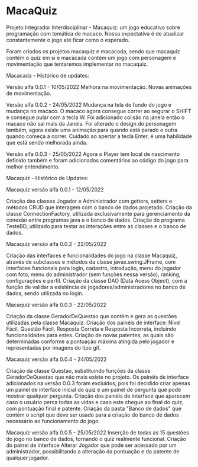 # MacaQuiz
Projeto Integrador Interdisciplinar - Macaquiz: um jogo educativo sobre programação com temática de macaco. Nossa expectativa é de atualizar constantemente o jogo até ficar como o esperado.

Foram criados os projetos macaquiz e macacada, sendo que macaquiz contém o quiz em si e macacada contém um jogo com personagem e movimentação que tentaremos implementar no macaquiz.

Macacada - Histórico de updates:

  Versão alfa 0.0.1 - 10/05/2022
  Melhora na movimentação.
  Novas animações de movimentação.

  Versão alfa 0.0.2 - 24/05/2022
  Mudança na tela de fundo do jogo e mudança no macaco. O macaco agora consegue correr ao segurar o SHIFT e consegue pular com a tecla W. Foi adicionado colisão na janela então o macaco não sai mais da Janela. Foi alterado o design do personagem também, agora existe uma animação para quando está parado e outra quando começa a correr. Cuidado ao apertar a tecla Enter, é uma habilidade que está sendo melhorada ainda.

  Versão alfa 0.0.3 - 25/05/2022
  Agora o Player tem local de nascimento definido também e foram adicionados comentários ao código do jogo para melhor entendimento.

Macaquiz - Histórico de Updates:

  Macaquiz versão alfa 0.0.1 - 12/05/2022

  Criação das classes Jogador e Administrador com getters, setters e métodos CRUD que interagem com o banco de dados projetado.
  Criação da classe ConnectionFactory, utilizada exclusivamente para gerenciamento da conexão entre programas java e o banco de dados.
  Criação do programa TesteBD, utilizado para testar as interações entre as classes e o banco de dados.

  Macaquiz versão alfa 0.0.2 - 22/05/2022

  Criação das interfaces e funcionalidades do jogo na classe Macaquiz, através de subclasses e métodos da classe javax.swing.JFrame, com interfaces funcionais para
    login, cadastro, introdução, menu do jogador com foto, menu do administrador (sem funções nessa versão), ranking, configurações e perfil.
  Criação da classe DAO (Data Acess Object), com a função de validar a existência de jogadores/administradores no banco de dados, sendo utilizada no login.

  Macaquiz versão alfa 0.0.3 - 22/05/2022

  Criação da classe GeradorDeQuestao que contém e gera as questões utilizadas pela classe Macaquiz.
  Criação dos painéis de interface: Nível Fácil, Questão Fácil, Resposta Correta e Resposta Incorreta, incluindo funcionalidades para estes.
  Criação de novas patentes, as quais são determinadas conforme a pontuação máxima atingida pelo jogador e representadas por imagens do tipo gif.

  Macaquiz versão alfa 0.0.4 - 24/05/2022

  Criação da classe Questao, substituindo funções da classe GeradorDeQuestao que não mais existe no projeto.
  Os painéis de interface adicionados na versão 0.0.3 foram excluídos, pois foi decidido criar apenas um painel de interface inicial do quiz e um painel de pergunta que pode mostrar qualquer pergunta.
  Criação dos painéis de interface que aparecem caso o usuário perca todas as vidas e caso este chegue ao final do quiz, com pontuação final e patente.
  Criação da pasta "Banco de dados" que contém o script que deve ser usado para a criação do banco de dados necessário ao funcionamento do jogo.

  Macaquiz versão alfa 0.0.5 - 25/05/2022
  Inserção de todas as 15 questões do jogo no banco de dados, tornando o quiz realmente funcional.
  Criação do painel de interface Alterar Jogador que pode ser acessado por um administrador, possibilitando a alteração da pontuação e da patente de qualquer jogador.
